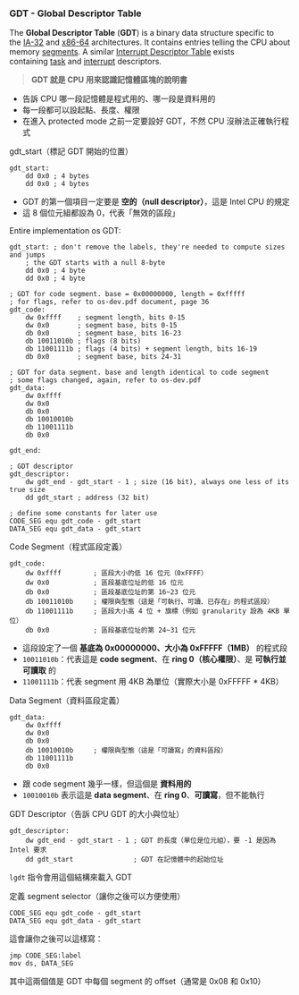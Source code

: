### GDT - Global Descriptor Table

The **Global Descriptor Table** (**GDT**) is a binary data structure specific to the [IA-32](https://wiki.osdev.org/IA32_Architecture_Family "IA32 Architecture Family") and [x86-64](https://wiki.osdev.org/X86-64 "X86-64") architectures. It contains entries telling the CPU about memory [segments](https://wiki.osdev.org/Segmentation "Segmentation"). A similar [Interrupt Descriptor Table](https://wiki.osdev.org/Interrupt_Descriptor_Table "Interrupt Descriptor Table") exists containing [task](https://wiki.osdev.org/Task "Task") and [interrupt](https://wiki.osdev.org/Interrupts "Interrupts") descriptors.

> **GDT 就是 CPU 用來認識記憶體區塊的說明書**
- 告訴 CPU 哪一段記憶體是程式用的、哪一段是資料用的
- 每一段都可以設起點、長度、權限
- 在進入 protected mode 之前一定要設好 GDT，不然 CPU 沒辦法正確執行程式

gdt_start（標記 GDT 開始的位置）
```
gdt_start:
	dd 0x0 ; 4 bytes
	dd 0x0 ; 4 bytes
```
- GDT 的第一個項目一定要是 **空的（null descriptor）**，這是 Intel CPU 的規定
- 這 8 個位元組都設為 0，代表「無效的區段」


Entire implementation os GDT:
```
gdt_start: ; don't remove the labels, they're needed to compute sizes and jumps
    ; the GDT starts with a null 8-byte
    dd 0x0 ; 4 byte
    dd 0x0 ; 4 byte

; GDT for code segment. base = 0x00000000, length = 0xfffff
; for flags, refer to os-dev.pdf document, page 36
gdt_code: 
    dw 0xffff    ; segment length, bits 0-15
    dw 0x0       ; segment base, bits 0-15
    db 0x0       ; segment base, bits 16-23
    db 10011010b ; flags (8 bits)
    db 11001111b ; flags (4 bits) + segment length, bits 16-19
    db 0x0       ; segment base, bits 24-31

; GDT for data segment. base and length identical to code segment
; some flags changed, again, refer to os-dev.pdf
gdt_data:
    dw 0xffff
    dw 0x0
    db 0x0
    db 10010010b
    db 11001111b
    db 0x0

gdt_end:

; GDT descriptor
gdt_descriptor:
    dw gdt_end - gdt_start - 1 ; size (16 bit), always one less of its true size
    dd gdt_start ; address (32 bit)

; define some constants for later use
CODE_SEG equ gdt_code - gdt_start
DATA_SEG equ gdt_data - gdt_start
```

Code Segment（程式區段定義）
```
gdt_code: 
    dw 0xffff        ; 區段大小的低 16 位元（0xFFFF）
    dw 0x0           ; 區段基底位址的低 16 位元
    db 0x0           ; 區段基底位址的第 16~23 位元
    db 10011010b     ; 權限與型態（這是「可執行、可讀、已存在」的程式區段）
    db 11001111b     ; 區段大小高 4 位 + 旗標（例如 granularity 設為 4KB 單位）
    db 0x0           ; 區段基底位址的第 24~31 位元
```
- 這段設定了一個 **基底為 0x00000000、大小為 0xFFFFF（1MB）** 的程式段
- `10011010b`：代表這是 **code segment**、在 **ring 0（核心權限）**、是 **可執行並可讀取** 的
- `11001111b`：代表 segment 用 4KB 為單位（實際大小是 0xFFFFF * 4KB）

Data Segment（資料區段定義）
```
gdt_data:
    dw 0xffff
    dw 0x0
    db 0x0
    db 10010010b     ; 權限與型態（這是「可讀寫」的資料區段）
    db 11001111b
    db 0x0
```
- 跟 code segment 幾乎一樣，但這個是 **資料用的**
- `10010010b` 表示這是 **data segment**、在 **ring 0**、**可讀寫**，但不能執行

GDT Descriptor（告訴 CPU GDT 的大小與位址）
```
gdt_descriptor:
    dw gdt_end - gdt_start - 1 ; GDT 的長度（單位是位元組），要 -1 是因為 Intel 要求
    dd gdt_start               ; GDT 在記憶體中的起始位址
```
`lgdt` 指令會用這個結構來載入 GDT

定義 segment selector（讓你之後可以方便使用）
```
CODE_SEG equ gdt_code - gdt_start
DATA_SEG equ gdt_data - gdt_start
```

這會讓你之後可以這樣寫：
```
jmp CODE_SEG:label
mov ds, DATA_SEG
```
其中這兩個值是 GDT 中每個 segment 的 offset（通常是 0x08 和 0x10）